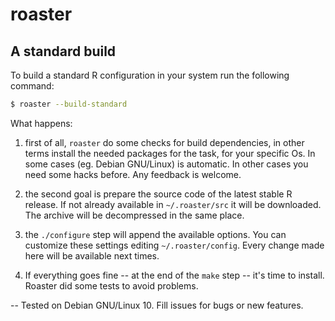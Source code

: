 # roaster

## A standard build

To build a standard R configuration in your system run the
following command:

```bash
$ roaster --build-standard
```

What happens:

1) first of all, `roaster` do some checks for build dependencies,
in other terms install the needed packages for the task, for your
specific Os. In some cases (eg. Debian GNU/Linux) is automatic. In
other cases you need some hacks before. Any feedback is welcome. 

2) the second goal is prepare the source code of the latest stable
R release. If not already available in `~/.roaster/src` it will be
downloaded. The archive will be decompressed in the same place.

3) the `./configure` step will append the available options. You can
customize these settings editing `~/.roaster/config`. Every change
made here will be available next times.

4) If everything goes fine -- at the end of the `make` step -- it's
time to install. Roaster did some tests to avoid problems.

--
Tested on Debian GNU/Linux 10. Fill issues for bugs or new features.
